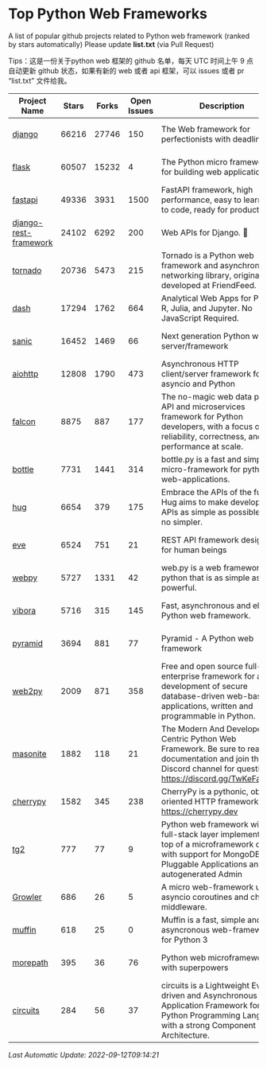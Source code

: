 # Top Python Web Frameworks
A list of popular github projects related to Python web framework (ranked by stars automatically)
Please update **list.txt** (via Pull Request)

Tips：这是一份关于python web 框架的 github 名单，每天 UTC 时间上午 9 点自动更新 github 状态，如果有新的 web 或者 api 框架，可以 issues 或者 pr “list.txt” 文件给我。

| Project Name | Stars | Forks | Open Issues | Description | Last Commit |
| ------------ | ----- | ----- | ----------- | ----------- | ----------- |
| [django](https://github.com/django/django) | 66216 | 27746 | 150 | The Web framework for perfectionists with deadlines. | 2022-09-12 06:52:18 |
| [flask](https://github.com/pallets/flask) | 60507 | 15232 | 4 | The Python micro framework for building web applications. | 2022-09-11 13:33:56 |
| [fastapi](https://github.com/tiangolo/fastapi) | 49336 | 3931 | 1500 | FastAPI framework, high performance, easy to learn, fast to code, ready for production | 2022-09-11 16:26:30 |
| [django-rest-framework](https://github.com/encode/django-rest-framework) | 24102 | 6292 | 200 | Web APIs for Django. 🎸 | 2022-09-09 14:27:15 |
| [tornado](https://github.com/tornadoweb/tornado) | 20736 | 5473 | 215 | Tornado is a Python web framework and asynchronous networking library, originally developed at FriendFeed. | 2022-08-26 19:23:09 |
| [dash](https://github.com/plotly/dash) | 17294 | 1762 | 664 | Analytical Web Apps for Python, R, Julia, and Jupyter. No JavaScript Required. | 2022-09-12 02:02:08 |
| [sanic](https://github.com/sanic-org/sanic) | 16452 | 1469 | 66 | Next generation Python web server/framework | Build fast. Run fast. | 2022-09-11 22:44:21 |
| [aiohttp](https://github.com/aio-libs/aiohttp) | 12808 | 1790 | 473 | Asynchronous HTTP client/server framework for asyncio and Python | 2022-09-12 01:53:12 |
| [falcon](https://github.com/falconry/falcon) | 8875 | 887 | 177 | The no-magic web data plane API and microservices framework for Python developers, with a focus on reliability, correctness, and performance at scale. | 2022-08-31 20:50:22 |
| [bottle](https://github.com/bottlepy/bottle) | 7731 | 1441 | 314 | bottle.py is a fast and simple micro-framework for python web-applications. | 2022-09-05 15:24:52 |
| [hug](https://github.com/hugapi/hug) | 6654 | 379 | 175 | Embrace the APIs of the future. Hug aims to make developing APIs as simple as possible, but no simpler. | 2020-08-10 05:07:26 |
| [eve](https://github.com/pyeve/eve) | 6524 | 751 | 21 | REST API framework designed for human beings | 2022-09-07 14:59:05 |
| [webpy](https://github.com/webpy/webpy) | 5727 | 1331 | 42 | web.py is a web framework for python that is as simple as it is powerful.  | 2022-07-31 04:44:39 |
| [vibora](https://github.com/vibora-io/vibora) | 5716 | 315 | 145 | Fast, asynchronous and elegant Python web framework. | 2019-02-11 10:54:12 |
| [pyramid](https://github.com/Pylons/pyramid) | 3694 | 881 | 77 | Pyramid - A Python web framework | 2022-03-13 22:49:13 |
| [web2py](https://github.com/web2py/web2py) | 2009 | 871 | 358 | Free and open source full-stack enterprise framework for agile development of secure database-driven web-based applications, written and programmable in Python. | 2022-06-04 18:11:51 |
| [masonite](https://github.com/MasoniteFramework/masonite) | 1882 | 118 | 21 | The Modern And Developer Centric Python Web Framework. Be sure to read the documentation and join the Discord channel for questions: https://discord.gg/TwKeFahmPZ | 2022-08-10 02:00:24 |
| [cherrypy](https://github.com/cherrypy/cherrypy) | 1582 | 345 | 238 | CherryPy is a pythonic, object-oriented HTTP framework.      https://cherrypy.dev | 2022-07-17 20:36:25 |
| [tg2](https://github.com/TurboGears/tg2) | 777 | 77 | 9 | Python web framework with full-stack layer implemented on top of a microframework core with support for MongoDB, Pluggable Applications and autogenerated Admin | 2021-05-26 09:26:31 |
| [Growler](https://github.com/pyGrowler/Growler) | 686 | 26 | 5 | A micro web-framework using asyncio coroutines and chained middleware. | 2020-03-08 07:51:41 |
| [muffin](https://github.com/klen/muffin) | 618 | 25 | 0 | Muffin is a fast, simple and asyncronous web-framework for Python 3 | 2022-08-12 08:22:55 |
| [morepath](https://github.com/morepath/morepath) | 395 | 36 | 76 | Python web microframework with superpowers | 2022-05-29 18:09:39 |
| [circuits](https://github.com/circuits/circuits) | 284 | 56 | 37 | circuits is a Lightweight Event driven and Asynchronous Application Framework for the Python Programming Language with a strong Component Architecture. | 2021-11-04 22:25:25 |

*Last Automatic Update: 2022-09-12T09:14:21*